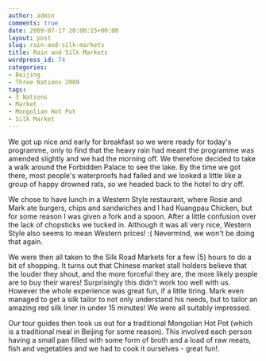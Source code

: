 ```yaml
---
author: admin
comments: true
date: 2009-07-17 20:00:15+00:00
layout: post
slug: rain-and-silk-markets
title: Rain and Silk Markets
wordpress_id: 74
categories:
- Beijing
- Three Nations 2009
tags:
- 3 Nations
- Market
- Mongolian Hot Pot
- Silk Market
---
```


We got up nice and early for breakfast so we were ready for today's programme, only to find that the heavy rain had meant the programme was amended slightly and we had the morning off. We therefore decided to take a walk around the Forbidden Palace to see the lake. By the time we got there, most people's waterproofs had failed and we looked a little like a group of happy drowned rats, so we headed back to the hotel to dry off.

We chose to have lunch in a Western Style restaurant, where Rosie and Mark ate burgers, chips and sandwiches and I had Kuangpau Chicken, but for some reason I was given a fork and a spoon. After a little confusion over the lack of chopsticks we tucked in. Although it was all very nice, Western Style also seems to mean Western prices! :( Nevermind, we won't be doing that again.

We were then all taken to the Silk Road Markets for a few (5) hours to do a bit of shopping. It turns out that Chinese market stall holders believe that the louder they shout, and the more forceful they are, the more likely people are to buy their wares! Surprisingly this didn't work too well with us. However the whole experience was great fun, if a little tiring. Mark even managed to get a silk tailor to not only understand his needs, but to tailor an amazing red silk liner in under 15 minutes! We were all suitably impressed.

Our tour guides then took us out for a traditional Mongolian Hot Pot (which is a traditional meal in Beijing for some reason). This involved each person having a small pan filled with some form of broth and a load of raw meats, fish and vegetables and we had to cook it ourselves - great fun!.
